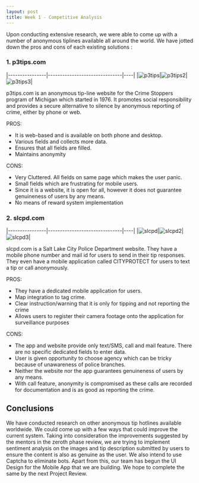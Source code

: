 ```yaml
---
layout: post
title: Week 1 - Competitive Analysis
---
```


Upon conducting extensive research, we were able to come up with a number of anonymous tiplines available all around the world. We have jotted down the pros and cons of each existing solutions :

### 1. p3tips.com

|----------------|-------------------------------|----|
|![p3tips](https://raw.githubusercontent.com/anonymous-tip-off/anonymous-tip-off.github.io/master/images/week1/p3tips.jpg)|![p3tips2](https://raw.githubusercontent.com/anonymous-tip-off/anonymous-tip-off.github.io/master/images/week1/p3tips2.jpg)|![p3tips3](https://raw.githubusercontent.com/anonymous-tip-off/anonymous-tip-off.github.io/master/images/week1/p3tips3.jpg)|

p3tips.com is an anonymous tip-line website for the Crime Stoppers program of Michigan which started in 1976. It promotes social responsibility and provides a secure alternative to silence by anonymous reporting of crime, either by phone or web.

PROS: 
- It is web-based and is available on both phone and desktop.
- Various fields and collects more data.
- Ensures that all fields are filled.
- Maintains anonymity 

CONS: 
- Very Cluttered. All fields on same page which makes the user panic.
- Small fields which are frustrating for mobile users.
- Since it is a website, it is open for all, however it does not guarantee genuineness of users by any means.
- No means of reward system implementation


### 2. slcpd.com

|----------------|-------------------------------|----|
|![slcpd](https://raw.githubusercontent.com/anonymous-tip-off/anonymous-tip-off.github.io/master/images/week1/slcpd.jpg)|![slcpd2](https://raw.githubusercontent.com/anonymous-tip-off/anonymous-tip-off.github.io/master/images/week1/cityprotect1.jpg)|![slcpd3](https://raw.githubusercontent.com/anonymous-tip-off/anonymous-tip-off.github.io/master/images/week1/cityprotect2.jpg)|

slcpd.com is a Salt Lake City Police Department website. They have a mobile phone number and mail id for users to send in their tip responses. They even have a mobile application called CITYPROTECT for users to text a tip or call anonymously.

PROS:
-	They have a dedicated mobile application for users.
-	Map integration to tag crime.
-	Clear instruction/warning that it is only for tipping and not reporting the crime
-	Allows users to register their camera footage onto the application for surveillance purposes

CONS:
-	The app and website provide only text/SMS, call and mail feature. There are no specific dedicated fields to enter data.
-	User is given opportunity to choose agency which can be tricky because of unawareness of police branches. 
-	Neither the website nor the app guarantees genuineness of users by any means.
-	With call feature, anonymity is compromised as these calls are recorded for documentation and is as good as reporting the crime.

## Conclusions 
We have conducted research on other anonymous tip hotlines available worldwide. We could come up with a few ways that could improve the current system. Taking into consideration the improvements suggested by the mentors in the zeroth phase review, we are trying to implement sentiment analysis on the images and tip description submitted by users to ensure the content is also as genuine as the user. We also intend to use Captcha to eliminate bots. Apart from this, our team has begun the UI Design for the Mobile App that we are building. We hope to complete the same by the next Project Review.
